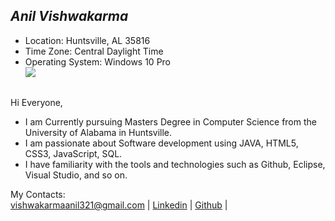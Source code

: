 ## *Anil Vishwakarma*
* Location: Huntsville, AL 35816
* Time Zone: Central Daylight Time
* Operating System: Windows 10 Pro  
![](https://image.ibb.co/kE5bu6/20219488.jpg) 
##
Hi Everyone,
* I am Currently pursuing Masters Degree in Computer Science from the University of Alabama in Huntsville.  
* I am passionate about Software development using JAVA, HTML5, CSS3, JavaScript, SQL.
* I have familiarity with the tools and technologies such as Github, Eclipse, Visual Studio, and so on. 
 
My Contacts:   
vishwakarmaanil321@gmail.com | [Linkedin](https://www.linkedin.com/in/anilvishwakarma/) | [Github](https://github.com/vishwakarmaanil) | 
